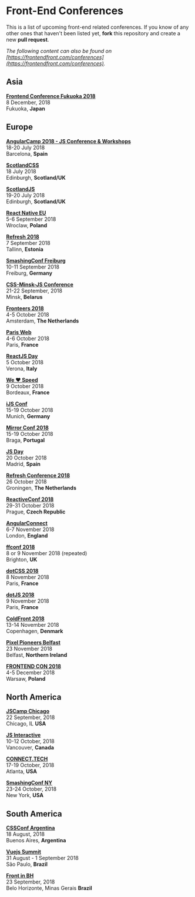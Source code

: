 # Front-End Conferences

This is a list of upcoming front-end related conferences. If you know of any other ones that haven't been listed yet, **fork** this repository and create a new **pull request**.

*The following content can also be found on [https://frontendfront.com/conferences](https://frontendfront.com/conferences).*

## Asia

[**Frontend Conference Fukuoka 2018**](https://frontend-conf.fukuoka.jp/)  
8 December, 2018  
Fukuoka, **Japan**

## Europe

[**AngularCamp 2018 - JS Conference & Workshops**](https://angularcamp.tech/)  
18-20 July 2018  
Barcelona, **Spain**

[**ScotlandCSS**](http://scotlandcss.com/)  
18 July 2018  
Edinburgh, **Scotland/UK**

[**ScotlandJS**](http://scotlandjs.com/)  
19-20 July 2018  
Edinburgh, **Scotland/UK**

[**React Native EU**](http://2018.reactjsday.it/)  
5-6 September 2018  
Wroclaw, **Poland**

[**Refresh 2018**](http://refresh.rocks/)  
7 September 2018  
Tallinn, **Estonia**

[**SmashingConf Freiburg**](https://smashingconf.com/)  
10-11 September 2018  
Freiburg, **Germany**

[**CSS-Minsk-JS Conference**](http://css-minsk-js.by/)  
21-22 September, 2018  
Minsk, **Belarus**

[**Fronteers 2018**](https://fronteers.nl/congres/2018)  
4-5 October 2018  
Amsterdam, **The Netherlands**

[**Paris Web**](https://www.paris-web.fr/)  
4-6 October 2018  
Paris, **France**

[**ReactJS Day**](http://2018.reactjsday.it/)  
5 October 2018  
Verona, **Italy**

[**We ❤️ Speed**](https://www.welovespeed.com/en/)  
9 October 2018  
Bordeaux, **France**

[**iJS Conf**](https://javascript-conference.com/)  
15-19 October 2018  
Munich, **Germany**

[**Mirror Conf 2018**](https://www.mirrorconf.com/)  
15-19 October 2018  
Braga, **Portugal**

[**JS Day**](http://2018.jsday.es/es/)  
20 October 2018  
Madrid, **Spain**

[**Refresh Conference 2018**](https://refreshconference.nl)  
26 October 2018  
Groningen, **The Netherlands**

[**ReactiveConf 2018**](https://goo.gl/DEsDuY)  
29-31 October 2018  
Prague, **Czech Republic**

[**AngularConnect**](https://www.angularconnect.com/)  
6-7 November 2018  
London, **England**

[**ffconf 2018**](https://2018.ffconf.org)  
8 or 9 November 2018 (repeated)  
Brighton, **UK**


[**dotCSS 2018**](https://www.dotcss.io)  
8 November 2018  
Paris, **France**

[**dotJS 2018**](https://www.dotjs.io)  
9 November 2018  
Paris, **France**

[**ColdFront 2018**](https://2018.coldfront.co)  
13-14 November 2018  
Copenhagen, **Denmark**

[**Pixel Pioneers Belfast**](https://pixelpioneers.co/)  
23 November 2018  
Belfast, **Northern Ireland**

[**FRONTEND CON 2018**](http://www.frontend-con.io/)  
4-5 December 2018  
Warsaw, **Poland**

## North America

[**JSCamp Chicago**](https://chicagojs.org/)  
22 September, 2018  
Chicago, IL **USA**

[**JS Interactive**](https://events.linuxfoundation.org/events/js-interactive-2018/)  
10-12 October, 2018  
Vancouver, **Canada**

[**CONNECT.TECH**](https://connect.tech)  
17-19 October, 2018  
Atlanta, **USA**

[**SmashingConf NY**](https://smashingconf.com/ny-2018/)  
23-24 October, 2018  
New York, **USA**

## South America

[**CSSConf Argentina**](http://cssconfar.com)  
18 August, 2018  
Buenos Aires, **Argentina**

[**Vuejs Summit**](https://vuejssummit.com/)  
31 August - 1 September 2018  
São Paulo, **Brazil**

[**Front in BH**](https://frontinbh.com.br/)  
23 September, 2018  
Belo Horizonte, Minas Gerais **Brazil**
